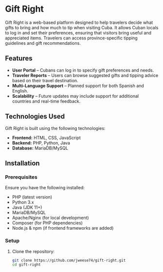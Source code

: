 # Gift Right

Gift Right is a web-based platform designed to help travelers decide what gifts to bring and how much to tip when visiting Cuba. It allows Cuban locals to log in and set their preferences, ensuring that visitors bring useful and appreciated items. Travelers can access province-specific tipping guidelines and gift recommendations.

## Features

- **User Portal** – Cubans can log in to specify gift preferences and needs.
- **Traveler Reports** – Users can browse suggested gifts and tipping advice based on their travel destination.
- **Multi-Language Support** – Planned support for both Spanish and English.
- **Scalability** – Future updates may include support for additional countries and real-time feedback.

## Technologies Used

Gift Right is built using the following technologies:

- **Frontend:** HTML, CSS, JavaScript  
- **Backend:** PHP, Python, Java  
- **Database:** MariaDB/MySQL  

## Installation

### Prerequisites

Ensure you have the following installed:
- PHP (latest version)
- Python 3.x
- Java (JDK 11+)
- MariaDB/MySQL
- Apache/Nginx (for local development)
- Composer (for PHP dependencies)
- Node.js & npm (if frontend frameworks are added)

### Setup

1. Clone the repository:
   ```sh
   git clone https://github.com/jweese74/gift-right.git
   cd gift-right
